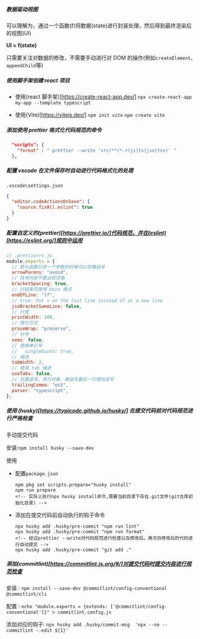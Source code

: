 ##### 数据驱动视图

可以理解为，通过一个函数(f)将数据(state)进行封装处理，然后得到最终渲染后的视图(UI)

**UI = f(state)**

只需要关注对数据的修改，不需要手动进行对 DOM 的操作(例如`createElement`、`appendChild`等)

##### 使用脚手架创建 react 项目

- 使用(react 脚手架)[https://create-react-app.dev/]
  `npx create-react-app my-app --template typescript`

- 使用(Vite)[https://vitejs.dev/]
  `npm init vite`
  `npm create vite`

##### 添加使用 prettier 格式化代码规范的命令

```json
  "scripts": {
    "format" : " prettier --write 'src/**/*.+(js|ts|jsx|tsx)' "
  },
```

##### 配置 vscode 在文件保存时自动进行代码格式化的处理

`.vscode\settings.json`

```json
{
  "editor.codeActionsOnSave": {
    "source.fixAll.eslint": true
  }
}
```

##### 配置自定义的(prettier)[https://prettier.io/]代码规范，并在(eslint)[https://eslint.org/]规则中运用

```js
// .prettierrc.js
module.exports = {
  // 箭头函数只有一个参数的时候可以忽略括号
  arrowParens: "avoid",
  // 括号内部不要出现空格
  bracketSpacing: true,
  // 行结束符使用 Unix 格式
  endOfLine: "lf",
  // true: Put > on the last line instead of at a new line
  jsxBracketSameLine: false,
  // 行宽
  printWidth: 100,
  // 换行方式
  proseWrap: "preserve",
  // 分号
  semi: false,
  // 使用单引号
  //   singleQuote: true,
  // 缩进
  tabWidth: 2,
  // 使用 tab 缩进
  useTabs: false,
  // 后置逗号，多行对象、数组在最后一行增加逗号
  trailingComma: "es5",
  parser: "typescript",
};
```

##### 使用 (husky)[https://typicode.github.io/husky/] 在提交代码前对代码规范进行严格检查
手动提交代码

安装:`npm install husky --save-dev`

使用

- 配置`package.json`

  ```shell
  npm pkg set scripts.prepare="husky install"
  npm run prepare
  <!-- 实际上执行npx husky install命令,需要当前目录下存在.git文件(git仓库初始化目录) -->
  ```

- 添加在提交代码前自动执行的钩子命令

  ```shell
  npx husky add .husky/pre-commit "npm run lint"
  npx husky add .husky/pre-commit "npm run format"
  <!-- 经过prettier --write对代码规范进行检查以及修改后，再次将修改后的代码进行自动提交 -->
  npx husky add .husky/pre-commit "git add ."

  ```

##### 添加(commitlint)[https://commitlint.js.org/#/]对提交代码时提交内容进行规范检查
安装 : `npm install --save-dev @commitlint/config-conventional @commitlint/cli`

配置 : `echo "module.exports = {extends: ['@commitlint/config-conventional']}" > commitlint.config.js`

添加对应的钩子: `npx husky add .husky/commit-msg  'npx --no -- commitlint --edit ${1}'`